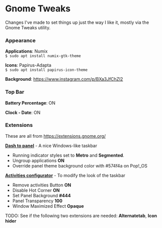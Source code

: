 # Gnome Tweaks
Changes I've made to set things up just the way I like it, mostly via the Gnome Tweaks utility.


### Appearance

__Applications__: Numix  
`$ sudo apt install numix-gtk-theme`  

__Icons__: Papirus-Adapta  
`$ sudo apt install papirus-icon-theme`  

__Background__: https://www.instagram.com/p/BXa3JfChZl2


### Top Bar

__Battery Percentage__: ON

__Clock - Date__: ON


### Extensions

These are all from https://extensions.gnome.org/

[__Dash to panel__](https://extensions.gnome.org/extension/1160/dash-to-panel/) - A nice Windows-like taskbar

* Running indicator styles set to __Metro__ and __Segmented__.
* Ungroup applications __ON__
* Override panel theme background color with #574f4a on Pop!_OS

[__Activities configurator__](https://extensions.gnome.org/extension/358/activities-configurator/) - To modify the look of the taskbar
* Remove activities Button __ON__
* Disable Hot Corner __ON__
* Set Panel Background __#444__
* Panel Transparency __100__
* Window Maximized Effect __Opaque__

TODO: See if the following two extensions are needed:
__Alternatetab__,
__Icon hider__
